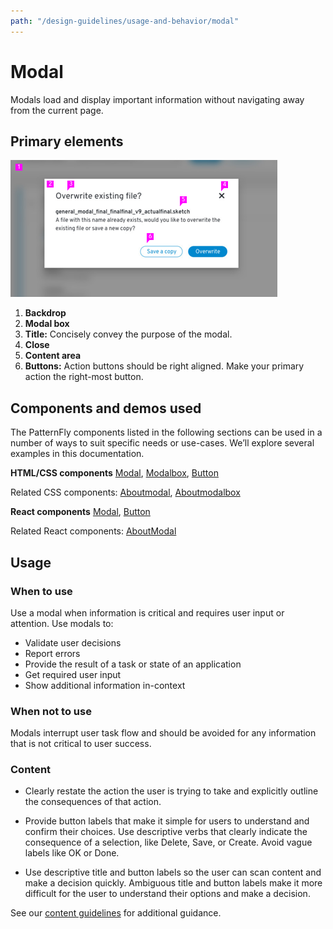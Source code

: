 ```yaml
---
path: "/design-guidelines/usage-and-behavior/modal"
---
```

# Modal
Modals load and display important information without navigating away from the current page.

## Primary elements
![Modal](img/general-modal.png)
1. **Backdrop**
2. **Modal box**
3. **Title:** Concisely convey the purpose of the modal.
4. **Close**
5. **Content area**
6. **Buttons:** Action buttons should be right aligned. Make your primary action the right-most button.

## Components and demos used
The PatternFly components listed in the following sections can be used in a number of ways to suit specific needs or use-cases. We’ll explore several examples in this documentation.

**HTML/CSS components**
[Modal](/documentation/core/demos/modal), [Modalbox](/documentation/core/components/modalbox), [Button](/documentation/core/components/button)

Related CSS components: [Aboutmodal](/documentation/core/demos/aboutmodal), [Aboutmodalbox](/documentation/core/components/aboutmodalbox)

**React components**
[Modal](/documentation/react/components/modal), [Button](/documentation/react/components/button)

Related React components: [AboutModal](/documentation/react/components/aboutmodal)

## Usage
### When to use
Use a modal when information is critical and requires user input or attention.
Use modals to:
* Validate user decisions
* Report errors
* Provide the result of a task or state of an application
* Get required user input
* Show additional information in-context

### When not to use
Modals interrupt user task flow and should be avoided for any information that is not critical to user success.

### Content
* Clearly restate the action the user is trying to take and explicitly outline the consequences of that action.

* Provide button labels that make it simple for users to understand and confirm their choices. Use descriptive verbs that clearly indicate the consequence of a selection, like Delete, Save, or Create. Avoid vague labels like OK or Done.

* Use descriptive title and button labels so the user can scan content and make a decision quickly. Ambiguous title and button labels make it more difficult for the user to understand their options and make a decision.

See our [content guidelines](/design-guidelines/content/) for additional guidance.
